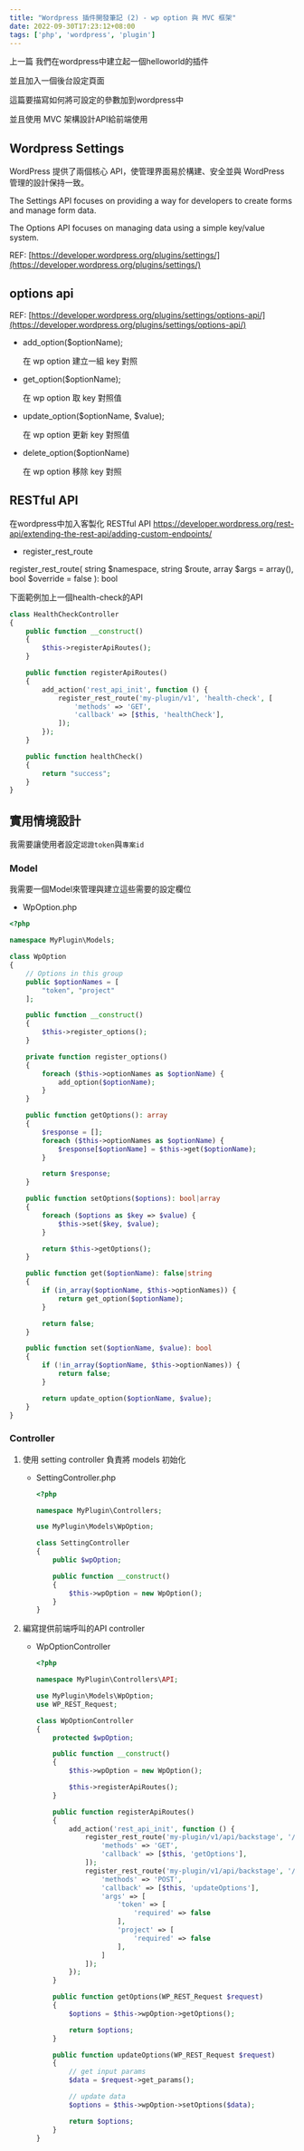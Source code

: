```yaml
---
title: "Wordpress 插件開發筆記 (2) - wp option 與 MVC 框架"
date: 2022-09-30T17:23:12+08:00
tags: ['php', 'wordpress', 'plugin']
---
```

上一篇 我們在wordpress中建立起一個helloworld的插件

並且加入一個後台設定頁面

這篇要描寫如何將可設定的參數加到wordpress中

並且使用 MVC 架構設計API給前端使用

## Wordpress Settings

WordPress 提供了兩個核心 API，使管理界面易於構建、安全並與 WordPress 管理的設計保持一致。

The Settings API focuses on providing a way for developers to create forms and manage form data.

The Options API focuses on managing data using a simple key/value system.

REF: [https://developer.wordpress.org/plugins/settings/](https://developer.wordpress.org/plugins/settings/)

## options api
REF: [https://developer.wordpress.org/plugins/settings/options-api/](https://developer.wordpress.org/plugins/settings/options-api/)
* add_option($optionName);

    在 wp option 建立一組 key 對照 

* get_option($optionName);

    在 wp option 取 key 對照值 

* update_option($optionName, $value);

    在 wp option 更新 key 對照值

* delete_option($optionName)

    在 wp option 移除 key 對照

## RESTful API
在wordpress中加入客製化 RESTful API
https://developer.wordpress.org/rest-api/extending-the-rest-api/adding-custom-endpoints/


* register_rest_route

register_rest_route( string $namespace, string $route, array $args = array(), bool $override = false ): bool

下面範例加上一個health-check的API

```php
class HealthCheckController
{
    public function __construct()
    {
        $this->registerApiRoutes();
    }

    public function registerApiRoutes()
    {
        add_action('rest_api_init', function () {
            register_rest_route('my-plugin/v1', 'health-check', [
                'methods' => 'GET',
                'callback' => [$this, 'healthCheck'],
            ]);
        });
    }

    public function healthCheck()
    {
        return "success";
    }
}
```

## 實用情境設計
我需要讓使用者設定`認證token`與`專案id`

### Model 
我需要一個Model來管理與建立這些需要的設定欄位

* WpOption.php
```php
<?php

namespace MyPlugin\Models;

class WpOption
{
    // Options in this group 
    public $optionNames = [
        "token", "project"
    ];

    public function __construct()
    {
        $this->register_options();
    }

    private function register_options()
    {
        foreach ($this->optionNames as $optionName) {
            add_option($optionName);
        }
    }

    public function getOptions(): array
    {
        $response = [];
        foreach ($this->optionNames as $optionName) {
            $response[$optionName] = $this->get($optionName);
        }

        return $response;
    }

    public function setOptions($options): bool|array
    {
        foreach ($options as $key => $value) {
            $this->set($key, $value);
        }

        return $this->getOptions();
    }

    public function get($optionName): false|string
    {
        if (in_array($optionName, $this->optionNames)) {
            return get_option($optionName);
        }

        return false;
    }

    public function set($optionName, $value): bool
    {
        if (!in_array($optionName, $this->optionNames)) {
            return false;
        }

        return update_option($optionName, $value);
    }
}
```

### Controller

1. 使用 setting controller 負責將 models 初始化
    * SettingController.php
        ```php
        <?php

        namespace MyPlugin\Controllers;

        use MyPlugin\Models\WpOption;

        class SettingController
        {
            public $wpOption;

            public function __construct()
            {
                $this->wpOption = new WpOption();
            }
        }
        ```

2. 編寫提供前端呼叫的API controller 
    * WpOptionController
        ```php
        <?php

        namespace MyPlugin\Controllers\API;

        use MyPlugin\Models\WpOption;
        use WP_REST_Request;

        class WpOptionController
        {
            protected $wpOption;

            public function __construct()
            {
                $this->wpOption = new WpOption();

                $this->registerApiRoutes();
            }

            public function registerApiRoutes()
            {
                add_action('rest_api_init', function () {
                    register_rest_route('my-plugin/v1/api/backstage', '/setting/options', [
                        'methods' => 'GET',
                        'callback' => [$this, 'getOptions'],
                    ]);
                    register_rest_route('my-plugin/v1/api/backstage', '/setting/options', [
                        'methods' => 'POST',
                        'callback' => [$this, 'updateOptions'],
                        'args' => [
                            'token' => [
                                'required' => false
                            ],
                            'project' => [
                                'required' => false
                            ],
                        ]
                    ]);
                });
            }

            public function getOptions(WP_REST_Request $request)
            {
                $options = $this->wpOption->getOptions();

                return $options;
            }

            public function updateOptions(WP_REST_Request $request)
            {
                // get input params
                $data = $request->get_params();

                // update data
                $options = $this->wpOption->setOptions($data);

                return $options;
            }
        }
        ```
